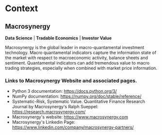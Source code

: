 # Context

## Macrosynergy

**Data Science** | **Tradable Economics** | **Investor Value**

Macrosynergy is the global leader in macro-quantamental investment technology.  Macro 
quantamental indicators capture the information state of the market with respect to 
macroeconomic activity, balance sheets and sentiment. Quantamental indicators can add 
tremendous value to macro trading strategies, especially when combined with market price 
information. 


### Links to Macrosynergy Website and associated pages.

- Python 3 documentation: <https://docs.python.org/3/>
- NumPy documentation: <https://numpy.org/doc/stable/reference/>
- Systematic-Risk, Systematic Value. Quantitative Finance Research
  Journal by Macrosynergy's Ralph Sueppel:
  <https://research.macrosynergy.com/>
- Macrosynergy's website: <https://www.macrosynergy.com>
- Macrosynergy's Linkedin Page:
  <https://www.linkedin.com/company/macrosynergy-partners/>
